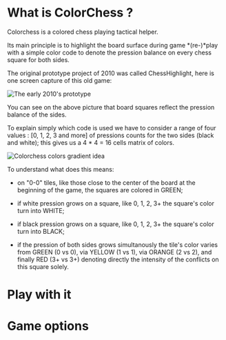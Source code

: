 
# What is ColorChess ?

Colorchess is a colored chess playing tactical helper.

Its  main principle is to highlight the board surface  during game *(re-)*play 
with a simple color code to denote the pression balance on every chess square for both sides. 

The original prototype project of 2010 was called ChessHighlight, here is one screen capture of this old game:

![The early 2010's prototype](guides/images/2010-prototype.png)

You can see on the above picture that board squares reflect the pression balance of the sides. 

To explain simply which code is used we have to consider a range of four values : [0, 1, 2, 3 and more]
of pressions counts for the two sides (black and white); this gives us a 4 * 4 = 16 cells matrix of colors.

![Colorchess colors gradient idea](guides/images/colors-gradient.png)

To understand what does this means:

* on "0-0" tiles, like those close to the center of the board at the beginning of the game, the squares are colored in GREEN;

* if white pression grows on a square, like 0, 1, 2, 3+ the square's color turn into WHITE;

* if black pression grows on a square, like 0, 1, 2, 3+ the square's color turn into BLACK;

* if the pression of both sides grows simultanously the tile's color varies from GREEN (0 vs 0), via YELLOW (1 vs 1), via ORANGE (2 vs 2), and finally RED (3+ vs 3+) denoting directly the intensity of  the conflicts on this square solely.

    




# Play with it



# Game options


